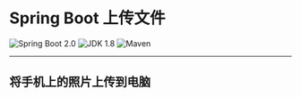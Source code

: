 Spring Boot 上传文件
=========================

![Spring Boot 2.0](https://img.shields.io/badge/Spring%20Boot-2.0-brightgreen.svg)
![JDK 1.8](https://img.shields.io/badge/JDK-1.8-brightgreen.svg)
![Maven](https://img.shields.io/badge/Maven-3.5.0-yellowgreen.svg)

---

## 将手机上的照片上传到电脑
